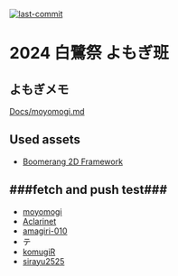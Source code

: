 [![last-commit](https://img.shields.io/github/last-commit/moyomogi/2024ShirasagiPuzzle)](https://github.com/moyomogi/2024ShirasagiPuzzle/commits/master)

# 2024 白鷺祭 よもぎ班

## よもぎメモ

[Docs/moyomogi.md](https://github.com/moyomogi/2024ShirasagiPuzzle/blob/master/Docs/moyomogi.md)

## Used assets

- [Boomerang 2D Framework](https://assetstore.unity.com/packages/templates/systems/boomerang-2d-framework-164608)

## ###fetch and push test###

- [moyomogi](https://github.com/moyomogi?tab=repositories)
- [Aclarinet](https://github.com/Aclarinet?tab=repositories)
- [amagiri-010](https://github.com/amagiri-010?tab=repositories)
- テ
- [komugiR](https://github.com/komugiR?tab=repositories)
- [sirayu2525](https://github.com/sirayu2525?tab=repositories)